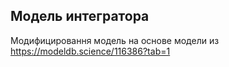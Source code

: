 ## Модель интегратора 
Модифицировання модель на основе модели из https://modeldb.science/116386?tab=1
